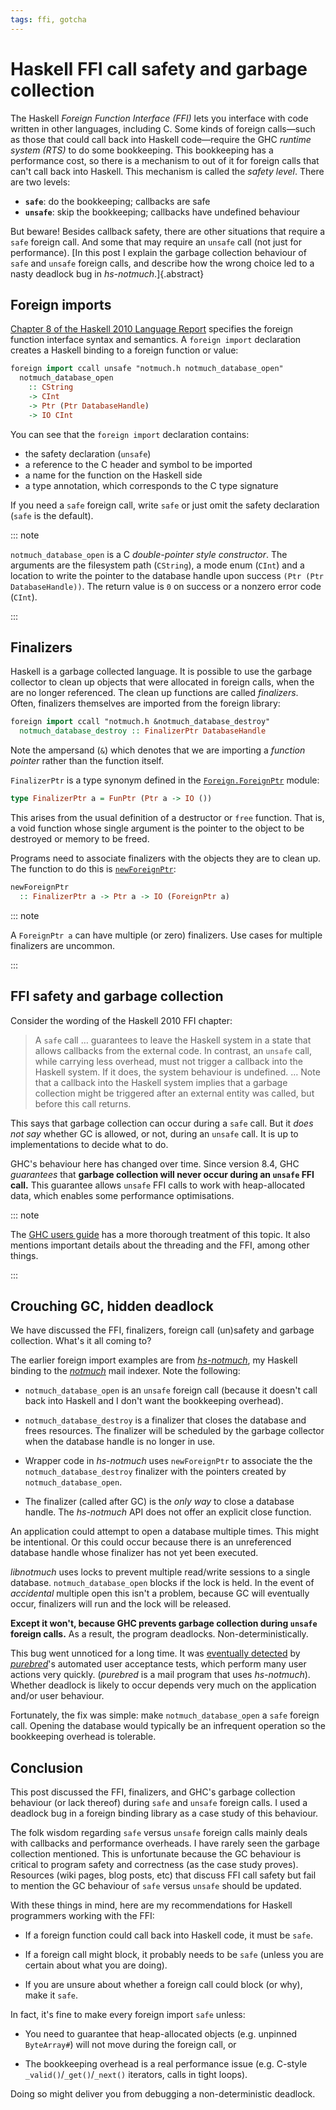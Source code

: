 ```yaml
---
tags: ffi, gotcha
---
```


# Haskell FFI call safety and garbage collection

The Haskell *Foreign Function Interface (FFI)* lets you interface
with code written in other languages, including C.  Some kinds of
foreign calls—such as those that could call back into Haskell
code—require the GHC *runtime system (RTS)* to do some bookkeeping.
This bookkeeping has a performance cost, so there is a mechanism to
out of it for foreign calls that can't call back into Haskell.  This
mechanism is called the *safety level*.  There are two levels:

- **`safe`**: do the bookkeeping; callbacks are safe
- **`unsafe`**: skip the bookkeeping; callbacks have undefined
  behaviour

But beware!  Besides callback safety, there are other situations
that require a `safe` foreign call.  And some that may require an
`unsafe` call (not just for performance).  [In this post I explain
the garbage collection behaviour of `safe` and `unsafe` foreign
calls, and describe how the wrong choice led to a nasty deadlock bug
in *hs-notmuch*.]{.abstract}


## Foreign imports

[Chapter 8 of the Haskell 2010 Language Report][ch8] specifies the
foreign function interface syntax and semantics.  A `foreign import`
declaration creates a Haskell binding to a foreign function or
value:

```haskell
foreign import ccall unsafe "notmuch.h notmuch_database_open"
  notmuch_database_open
    :: CString
    -> CInt
    -> Ptr (Ptr DatabaseHandle)
    -> IO CInt
```

You can see that the `foreign import` declaration contains:

- the safety declaration (`unsafe`)
- a reference to the C header and symbol to be imported
- a name for the function on the Haskell side
- a type annotation, which corresponds to the C type signature

If you need a `safe` foreign call, write `safe` or just omit the
safety declaration (`safe` is the default).

[ch8]: https://www.haskell.org/onlinereport/haskell2010/haskellch8.html

::: note

`notmuch_database_open` is a C *double-pointer style constructor*.
The arguments are the filesystem path (`CString`), a mode enum
(`CInt`) and a location to write the pointer to the database handle
upon success `(Ptr (Ptr DatabaseHandle))`.  The return value is `0`
on success or a nonzero error code (`CInt`).

:::


## Finalizers

Haskell is a garbage collected language.  It is possible to use the
garbage collector to clean up objects that were allocated in foreign
calls, when the are no longer referenced.  The clean up functions
are called *finalizers*.  Often, finalizers themselves are imported
from the foreign library:

```haskell
foreign import ccall "notmuch.h &notmuch_database_destroy"
  notmuch_database_destroy :: FinalizerPtr DatabaseHandle
```

Note the ampersand (`&`) which denotes that we are importing a
*function pointer* rather than the function itself.

`FinalizerPtr` is a type synonym defined in the
[`Foreign.ForeignPtr`][doc-ForeignPtr] module:

[doc-ForeignPtr]: https://hackage.haskell.org/package/base-4.16.2.0/docs/Foreign-ForeignPtr.html#t:FinalizerPtr

```haskell
type FinalizerPtr a = FunPtr (Ptr a -> IO ())
```

This arises from the usual definition of a destructor or `free`
function.  That is, a void function whose single argument is the
pointer to the object to be destroyed or memory to be freed.

Programs need to associate finalizers with the objects they are to
clean up.  The function to do this is
[`newForeignPtr`][doc-newForeignPtr]:

```haskell
newForeignPtr
  :: FinalizerPtr a -> Ptr a -> IO (ForeignPtr a)
```

::: note

A `ForeignPtr a` can have multiple (or zero) finalizers.  Use cases
for multiple finalizers are uncommon.

:::

[doc-newForeignPtr]: https://hackage.haskell.org/package/base-4.16.2.0/docs/Foreign-ForeignPtr.html#v:newForeignPtr


## FFI safety and garbage collection

Consider the wording of the Haskell 2010 FFI chapter:

> A `safe` call … guarantees to leave the Haskell system in a state
> that allows callbacks from the external code. In contrast, an
> `unsafe` call, while carrying less overhead, must not trigger a
> callback into the Haskell system. If it does, the system behaviour
> is undefined. … Note that a callback into the Haskell system
> implies that a garbage collection might be triggered after an
> external entity was called, but before this call returns.

This says that garbage collection can occur during a `safe` call.
But it *does not say* whether GC is allowed, or not, during an
`unsafe` call.  It is up to implementations to decide what to do.

GHC's behaviour here has changed over time.  Since version 8.4, GHC
*guarantees* that **garbage collection will never occur during an
`unsafe` FFI call.** This guarantee allows `unsafe` FFI calls to
work with heap-allocated data, which enables some performance
optimisations.

::: note

The [GHC users guide][guide-ffi] has a more thorough treatment of
this topic.  It also mentions important details about the threading
and the FFI, among other things.

:::

[guide-ffi]: https://downloads.haskell.org/ghc/9.4.1/docs/users_guide/exts/ffi.html#guaranteed-call-safety


## Crouching GC, hidden deadlock

We have discussed the FFI, finalizers, foreign call (un)safety and
garbage collection.  What's it all coming to?

The earlier foreign import examples are from
[*hs-notmuch*][hs-notmuch], my Haskell binding to the
[*notmuch*][notmuch] mail indexer.  Note the following:

- `notmuch_database_open` is an `unsafe` foreign call (because it
  doesn't call back into Haskell and I don't want the bookkeeping
  overhead).

- `notmuch_database_destroy` is a finalizer that closes the database
  and frees resources.  The finalizer will be scheduled by the
  garbage collector when the database handle is no longer in use.

- Wrapper code in *hs-notmuch* uses `newForeignPtr` to associate the
  the `notmuch_database_destroy` finalizer with the pointers created
  by `notmuch_database_open`.

- The finalizer (called after GC) is the *only way* to close a
  database handle.  The *hs-notmuch* API does not offer an explicit
  close function.

[hs-notmuch]: https://hackage.haskell.org/package/notmuch
[notmuch]: https://notmuchmail.org/

An application could attempt to open a database multiple times.
This might be intentional.  Or this could occur because there is an
unreferenced database handle whose finalizer has not yet been
executed.

*libnotmuch* uses locks to prevent multiple read/write sessions to a
single database.  `notmuch_database_open` blocks if the lock is
held.  In the event of *accidental* multiple open this isn't a
problem, because GC will eventually occur, finalizers will run and
the lock will be released.

**Except it won't, because GHC prevents garbage collection during
`unsafe` foreign calls.**  As a result, the program deadlocks.
Non-deterministically.

This bug went unnoticed for a long time.  It was [eventually
detected][] by [*purebred*][purebred]'s automated user acceptance
tests, which perform many user actions very quickly.  (*purebred* is
a mail program that uses *hs-notmuch*).  Whether deadlock is likely
to occur depends very much on the application and/or user behaviour.

[eventually detected]: https://github.com/purebred-mua/purebred/issues/468
[purebred]: https://github.com/purebred-mua/purebred

Fortunately, the fix was simple: make `notmuch_database_open` a
`safe` foreign call.  Opening the database would typically be an
infrequent operation so the bookkeeping overhead is tolerable.


## Conclusion

This post discussed the FFI, finalizers, and GHC's garbage
collection behaviour (or lack thereof) during `safe` and `unsafe`
foreign calls.  I used a deadlock bug in a foreign binding library
as a case study of this behaviour.

The folk wisdom regarding `safe` versus `unsafe` foreign calls
mainly deals with callbacks and performance overheads.  I have
rarely seen the garbage collection mentioned.  This is unfortunate
because the GC behaviour is critical to program safety and
correctness (as the case study proves).  Resources (wiki pages, blog
posts, etc) that discuss FFI call safety but fail to mention the GC
behaviour of `safe` versus `unsafe` should be updated.

With these things in mind, here are my recommendations for Haskell
programmers working with the FFI:

- If a foreign function could call back into Haskell code, it must
  be `safe`.

- If a foreign call might block, it probably needs to be `safe`
  (unless you are certain about what you are doing).

- If you are unsure about whether a foreign call could block (or
  why), make it `safe`.

In fact, it's fine to make every foreign import `safe` unless:

- You need to guarantee that heap-allocated objects (e.g. unpinned
  `ByteArray#`) will not move during the foreign call, or

- The bookkeeping overhead is a real performance issue (e.g. C-style
  `_valid()`/`_get()`/`_next()` iterators, calls in tight loops).

Doing so might deliver you from debugging a non-deterministic
deadlock.
